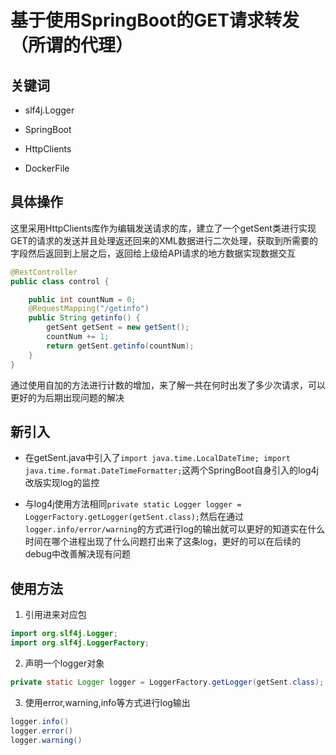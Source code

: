 # 基于使用SpringBoot的GET请求转发（所谓的代理）

## 关键词

- slf4j.Logger

- SpringBoot

- HttpClients

- DockerFile

## 具体操作

这里采用HttpClients库作为编辑发送请求的库，建立了一个getSent类进行实现GET的请求的发送并且处理返还回来的XML数据进行二次处理，获取到所需要的字段然后返回到上层之后，返回给上级给API请求的地方数据实现数据交互

```java
@RestController
public class control {

    public int countNum = 0;
    @RequestMapping("/getinfo")
    public String getinfo() {
        getSent getSent = new getSent();
        countNum += 1;
        return getSent.getinfo(countNum);
    }
}

```

通过使用自加的方法进行计数的增加，来了解一共在何时出发了多少次请求，可以更好的为后期出现问题的解决

## 新引入

- 在getSent.java中引入了`import java.time.LocalDateTime; import java.time.format.DateTimeFormatter;`这两个SpringBoot自身引入的log4j改版实现log的监控

- 与log4j使用方法相同`private static Logger logger = LoggerFactory.getLogger(getSent.class);`然后在通过`logger.info/error/warning`的方式进行log的输出就可以更好的知道实在什么时间在哪个进程出现了什么问题打出来了这条log，更好的可以在后续的debug中改善解决现有问题

## 使用方法

1. 引用进来对应包

```java
import org.slf4j.Logger;
import org.slf4j.LoggerFactory;
```

2. 声明一个logger对象

```java
private static Logger logger = LoggerFactory.getLogger(getSent.class);
```

3. 使用error,warning,info等方式进行log输出

```java
logger.info()
logger.error()
logger.warning()
```


